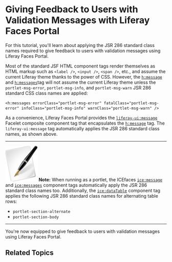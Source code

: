 # Giving Feedback to Users with Validation Messages with Liferay Faces Portal

For this tutorial, you'll learn about applying the JSR 286 standard class names
required to give feedback to users with validation messages using Liferay Faces
Portal. 

Most of the standard JSF HTML component tags render themselves as HTML markup
such as `<label />`, `<input />`, `<span />`, etc., and assume the current
Liferay theme thanks to the power of CSS. However, the
[`h:message`](http://java.sun.com/javaee/javaserverfaces/1.2/docs/tlddocs/h/message.html)
and
[`h:messages`](http://java.sun.com/javaee/javaserverfaces/1.2/docs/tlddocs/h/messages.html)tag
will not assume the current Liferay theme unless the `portlet-msg-error`,
`portlet-msg-info`, and `portlet-msg-warn` JSR 286 standard CSS class names are
applied: 

    <h:messages errorClass="portlet-msg-error" fatalClass="portlet-msg-error" infoClass="portlet-msg-info" warnClass="portlet-msg-warn" /> 

<!-- Demonstrate using the liferay-ui:message tag for these message types.  - Jim -->

As a convenience, Liferay Faces Portal provides the
[`liferay-ui:message`](http://docs.liferay.com/faces/3.2/vdldoc/liferay-ui/message.html)
Facelet composite component tag that encapsulates the
[`h:message`](http://java.sun.com/javaee/javaserverfaces/1.2/docs/tlddocs/h/message.html)
tag. The `liferay-ui:message` tag automatically applies the JSR 286 standard
class names, as shown above. 

---

 ![Note](../../images/tip.png) **Note:** When running as a portlet, the ICEfaces
 [`ice:message`](http://www.icefaces.org/docs/latest/tld/ice/message.html) and
 [`ice:messages`](http://www.icefaces.org/docs/latest/tld/ice/messages.html)
 component tags automatically apply the JSR 286 standard class names too.
 Additionally, the
 [`ice:dataTable`](http://www.icefaces.org/docs/latest/tld/ice/dataTable.html)
 component tag applies the following JSR 286 standard class names for
 alternating table rows: 

 - `portlet-section-alternate`
 - `portlet-section-body`

---

You're now equipped to give feedback to users with validation messages using
Liferay Faces Portal. 

## Related Topics

<!-- Add once JSF tutorials are finished. -Cody -->
